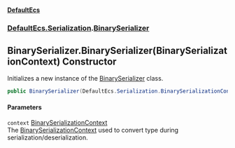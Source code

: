 #### [DefaultEcs](index.md 'index')
### [DefaultEcs.Serialization](index.md#DefaultEcs_Serialization 'DefaultEcs.Serialization').[BinarySerializer](BinarySerializer.md 'DefaultEcs.Serialization.BinarySerializer')
## BinarySerializer.BinarySerializer(BinarySerializationContext) Constructor
Initializes a new instance of the [BinarySerializer](BinarySerializer.md 'DefaultEcs.Serialization.BinarySerializer') class.  
```csharp
public BinarySerializer(DefaultEcs.Serialization.BinarySerializationContext context);
```
#### Parameters
<a name='DefaultEcs_Serialization_BinarySerializer_BinarySerializer(DefaultEcs_Serialization_BinarySerializationContext)_context'></a>
`context` [BinarySerializationContext](BinarySerializationContext.md 'DefaultEcs.Serialization.BinarySerializationContext')  
The [BinarySerializationContext](BinarySerializationContext.md 'DefaultEcs.Serialization.BinarySerializationContext') used to convert type during serialization/deserialization.
  
